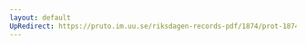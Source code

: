 ```yaml
---
layout: default
UpRedirect: https://pruto.im.uu.se/riksdagen-records-pdf/1874/prot-1874--fk--411/prot-1874--fk--411_009.pdf
---
```

